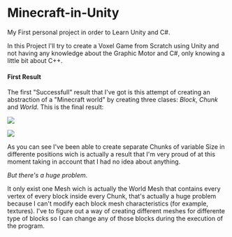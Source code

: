 # Minecraft-in-Unity
My First personal project in order to Learn Unity and C#.

In this Project I'll try to create a Voxel Game from Scratch using Unity and not having any knowledge about the Graphic Motor and C#, only 
knowing a little bit about C++.

#### First Result 

The first "Successfull" result that I've got is this attempt of creating an abstraction of a "Minecraft world" by creating three clases: *Block*, *Chunk* and *World*. This is the final result:

![](https://imgur.com/E4rXlJ1)

![](https://imgur.com/C31rLM5.png)

As you can see I've been able to create separate Chunks of variable Size in differente positions wich is actually a result that I'm very proud of at this moment taking in account that I had no idea about anything.

_But there's a huge problem_. 

It only exist one Mesh wich is actually the World Mesh that contains every vertex of every block inside every Chunk, that's actually a huge problem because I can't modify each block mesh characteristics (for example, textures).
I've to figure out a way of creating different meshes for differente type of blocks so I can change any of those blocks during the execution of the program.



